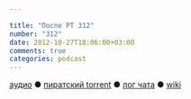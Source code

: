 ```yaml
---

title: "После РТ 312"
number: "312"
date: 2012-10-27T18:06:00+03:00
comments: true
categories: podcast
---
```

[аудио](http://cdn.radio-t.com/rt312post.mp3) ● [пиратский torrent](http://pirates.radio-t.com/torrents/rt312post.mp3.torrent) ● [лог чата](http://chat.radio-t.com/logs/radio-t-312.html) ● [wiki](http://wiki.radio-t.com/%D0%9F%D0%BE%D1%81%D0%BB%D0%B5_%D0%A0%D0%A2_312) <audio src="http://cdn.radio-t.com/rt312post.mp3" preload="none">
